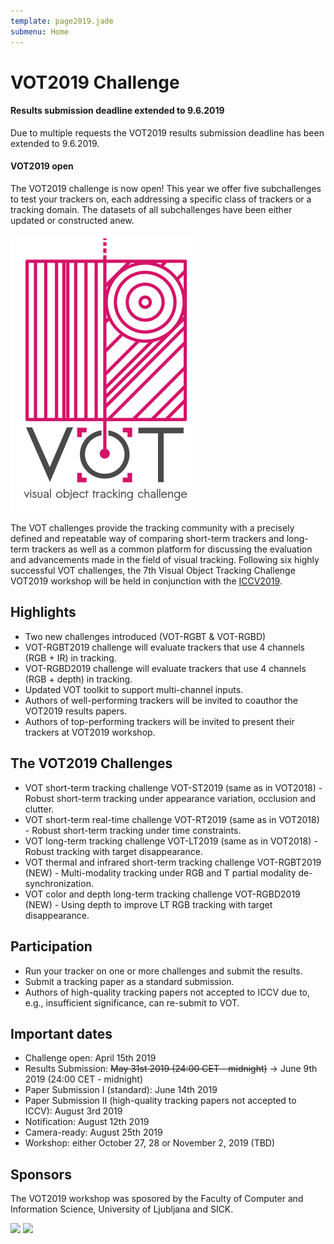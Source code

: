 ```yaml
---
template: page2019.jade
submenu: Home
---
```


# VOT2019 Challenge

<div class="alert alert-info" role="alert">
<div class="icon-left"><i class="glyphicon glyphicon-info-sign hugeicon"></i> </div>
<h4>Results submission deadline extended to 9.6.2019</h4>
Due to multiple requests the VOT2019 results submission deadline has been extended to 9.6.2019.
</div>

<div class="alert alert-info" role="alert">
<div class="icon-left"><i class="glyphicon glyphicon-info-sign hugeicon"></i> </div>
<h4>VOT2019 open</h4>

The VOT2019 challenge is now open! This year we offer five subchallenges to test your trackers on, each addressing a specific class of trackers or a tracking domain. The datasets of all subchallenges have been either updated or constructed anew.
</div>

<img class="logo float-right frame" src="../img/vot2019_logo_website_large.png" alt="VOT2019" />


The VOT challenges provide the tracking community with a precisely defined and repeatable way of comparing short-term trackers and long-term trackers as well as a common platform for discussing the evaluation and advancements made in the field of visual tracking. Following six highly successful VOT challenges, the 7th Visual Object Tracking Challenge VOT2019 workshop will be held in conjunction with the [ICCV2019](http://iccv2019.thecvf.com/).

## Highlights

* Two new challenges introduced (VOT-RGBT & VOT-RGBD)
* VOT-RGBT2019 challenge will evaluate trackers that use 4 channels (RGB + IR) in tracking.
* VOT-RGBD2019 challenge will evaluate trackers that use 4 channels (RGB + depth) in tracking.
* Updated VOT toolkit to support multi-channel inputs.
* Authors of well-performing trackers will be invited to coauthor the VOT2019 results papers.
* Authors of top-performing trackers will be invited to present their trackers at VOT2019 workshop.

## The VOT2019 Challenges

* VOT short-term tracking challenge VOT-ST2019 (same as in VOT2018) - Robust short-term tracking under appearance variation, occlusion and clutter.
* VOT short-term real-time challenge VOT-RT2019 (same as in VOT2018) - Robust short-term tracking under time constraints.
* VOT long-term tracking challenge VOT-LT2019 (same as in VOT2018) - Robust tracking with target disappearance.
* VOT thermal and infrared short-term tracking challenge VOT-RGBT2019 (NEW) - Multi-modality tracking under RGB and T partial modality de-synchronization.
* VOT color and depth long-term tracking challenge VOT-RGBD2019 (NEW) - Using depth to improve LT RGB tracking with target disappearance.

## Participation

* Run your tracker on one or more challenges and submit the results.
* Submit a tracking paper as a standard submission.
* Authors of high-quality tracking papers not accepted to ICCV due to, e.g., insufficient significance, can re-submit to VOT.

## Important dates


* Challenge open: April 15th 2019
* Results Submission: <strike>May 31st 2019 (24:00 CET - midnight)</strike> -> June 9th 2019 (24:00 CET - midnight)
* Paper Submission I (standard): June 14th 2019
* Paper Submission II (high-quality tracking papers not accepted to ICCV): August 3rd 2019
* Notification: August 12th 2019
* Camera-ready: August 25th 2019
* Workshop: either October 27, 28 or November 2, 2019 (TBD)

## Sponsors

The VOT2019 workshop was sposored by the Faculty of Computer and Information Science, University of Ljubljana and SICK.

<div class="spotlight">
<a href="http://www.fri.uni-lj.si/"><img src="/img/org/logo_ljubljana.png" width="150px"/></a>
<a href="https://www.sick.com/us/en/"><img src="/img/org/logo_sick.gif" width="100px"/></a>
</div>



